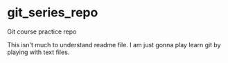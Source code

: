 # git_series_repo
Git course practice repo

This isn't much to understand readme file. I am just gonna play learn git by playing with text files.
